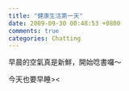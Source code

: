 ```yaml
---
title: "健康生活第一天"
date: 2009-09-30 00:48:53 +0800
comments: true
categories: Chatting
---
```

<p>早晨的空氣真是新鮮，開始唸書囉～</p><p>今天也要早睡&gt;&lt;</p>
